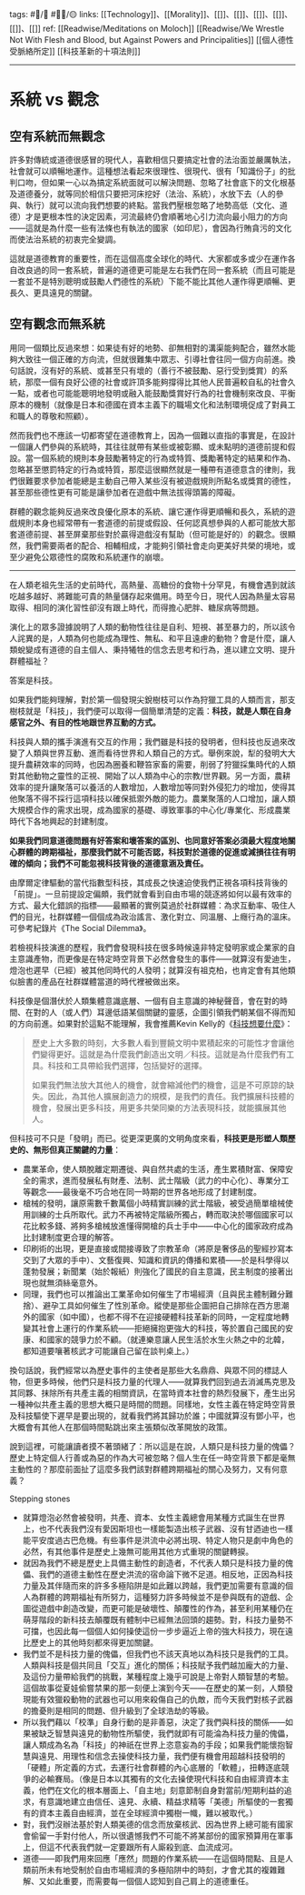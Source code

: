 tags: #📝️/🌿 #✍🏼/🟡 
links: [[Technology]]、[[Morality]]、[[]]、[[]]、[[]]、[[]]、[[]]、[[]]
ref: 
[[Readwise/Meditations on Moloch]]
[[Readwise/We Wrestle Not With Flesh and Blood, but Against Powers and Principalities]]
[[個人德性受脈絡所定]]
[[科技革新的十項法則]]

---
# 系統 vs 觀念

## 空有系統而無觀念

許多對傳統或道德很感冒的現代人，喜歡相信只要搞定社會的法治面並嚴厲執法，社會就可以順暢地運作。這種想法看起來很理性、很現代、很有「知識份子」的批判口吻，但如果一心以為搞定系統面就可以解決問題、忽略了社會底下的文化根基及道德養分，就等同於相信只要把河床挖好（法治、系統），水放下去（人的參與、執行）就可以流向我們想要的終點。當我們壓根忽略了地勢高低（文化、道德）才是更根本性的決定因素，河流最終仍會順著地心引力流向最小阻力的方向——這就是為什麼一些有法條也有執法的國家（如印尼），會因為行賄貪污的文化而使法治系統的初衷完全變調。

這就是道德教育的重要性，而在這個高度全球化的時代、大家都或多或少在運作各自改良過的同一套系統，普遍的道德更可能是左右我們在同一套系統（而且可能是一套並不是特別聰明或鼓勵人們德性的系統）下能不能比其他人運作得更順暢、更長久、更具遠見的關鍵。

## 空有觀念而無系統

用同一個類比反過來想：如果徒有好的地勢、卻無相對的溝渠能夠配合，雖然水能夠大致往一個正確的方向流，但就很難集中眾志、引導社會往同一個方向前進。換句話說，沒有好的系統、或甚至只有壞的（善行不被鼓勵、惡行受到獎賞）的系統，那麼一個有良好公德的社會或許頂多能夠撐得比其他人民普遍較自私的社會久一點，或者也可能能聰明地發明或融入能鼓勵獎賞好行為的社會機制來改良、平衡原本的機制（就像是日本和德國在資本主義下的職場文化和法制環境促成了對員工和職人的尊敬和照顧）。

然而我們也不應該一切都寄望在道德教育上，因為一個難以直指的事實是，在設計一個讓人們參與的系統時，其往往就帶有某些或被彰顯、或未點明的道德前提和假設。當一個系統的規則本身鼓勵著特定的行為或特質、獎勵著特定的結果和作為、忽略甚至懲罰特定的行為或特質，那麼這很顯然就是一種帶有道德意含的律則，我們很難要求參加者能總是主動自己帶入某些沒有被遊戲規則所點名或獎賞的德性，甚至那些德性更有可能是讓參加者在遊戲中無法拔得頭籌的障礙。

群體的觀念能夠反過來改良優化原本的系統、讓它運作得更順暢和長久，系統的遊戲規則本身也經常帶有一套道德的前提或假設、任何認真想參與的人都可能放大那套道德前提、甚至屏棄那些對於贏得遊戲沒有幫助（但可能是好的）的觀念。很顯然，我們需要兩者的配合、相輔相成，才能夠引領社會走向更美好共榮的境地，或至少避免公眾德性的腐敗和系統運作的崩壞。

---

在人類老祖先生活的史前時代，高熱量、高糖份的食物十分罕見，有機會遇到就該吃越多越好、將難能可貴的熱量儲存起來備用。時至今日，現代人因為熱量太容易取得、相同的演化習性卻沒有跟上時代，而得擔心肥胖、糖尿病等問題。

演化上的眾多證據說明了人類的動物性往往是自利、短視、甚至暴力的，所以該令人詫異的是，人類為何也能成為理性、無私、和平且遠慮的動物？會是什麼，讓人類蛻變成有道德的自主個人、秉持犧牲的信念去思考和行為，進以建立文明、提升群體福祉？

答案是科技。

如果我們能夠理解，對於第一個發現尖銳樹枝可以作為狩獵工具的人類而言，那支樹枝就是「科技」，我們便可以取得一個簡單清楚的定義：**科技，就是人類在自身感官之外、有目的性地跟世界互動的方式。**

科技與人類的攜手演進有交互的作用；我們雖是科技的發明者，但科技也反過來改變了人類與世界互動、進而看待世界和人類自己的方式。舉例來說，犁的發明大大提升農耕效率的同時，也因為圈養和鞭笞家畜的需要，削弱了狩獵採集時代的人類對其他動物之靈性的正視、開始了以人類為中心的宗教/世界觀。另一方面，農耕效率的提升讓聚落可以養活的人數增加，人數增加等同對外侵犯力的增加，使得其他聚落不得不採行這項科技以確保抵禦外敵的能力。農業聚落的人口增加，讓人類大規模合作的需求出現，成為國家的基礎、導致軍事的中心化/專業化、形成農業時代下各地興起的封建制度。


**如果我們同意道德問題有好答案和壞答案的區別、也同意好答案必須最大程度地關心群體的跨期福祉，那麼我們就不可能否認，科技對於道德的促進或減損往往有明確的傾向；我們不可能忽視科技背後的道德意涵及責任。**

由摩爾定律驅動的當代指數型科技，其成長之快速迫使我們正視各項科技背後的「前提」。一旦前提設定偏頗，我們就會看到自由市場的競逐將如何以最有效率的方式、最大化錯誤的指標——最顯著的實例莫過於社群媒體：為求互動率、吸住人們的目光，社群媒體一個個成為政治謠言、激化對立、同溫層、上癮行為的溫床。可參考紀錄片《The Social Dilemma》。




若檢視科技演進的歷程，我們會發現科技在很多時候遠非特定發明家或企業家的自主意識產物，而更像是在特定時空背景下必然會發生的事件——就算沒有愛迪生，燈泡也遲早（已經）被其他同時代的人發明；就算沒有祖克柏，也肯定會有其他類似臉書的產品在社群媒體當道的時代裡被做出來。

科技像是個潛伏於人類集體意識底層、一個有自主意識的神秘聲音，會在對的時間、在對的人（或人們）耳邊低語某個關鍵的靈感，企圖引領我們朝某個不得而知的方向前進。如果對於這點不能理解，我會推薦Kevin Kelly的《[科技想要什麼](https://www.thenewslens.com/article/144474/fullpage)》：

>歷史上大多數的時刻，大多數人看到豐饒文明中累積起來的可能性才會讓他們變得更好。這就是為什麼我們創造出文明／科技。這就是為什麼我們有工具。科技和工具帶給我們選擇，包括變好的選擇。
>
>如果我們無法放大其他人的機會，就會縮減他們的機會，這是不可原諒的缺失。因此，為其他人擴展創造力的規模，是我們的責任。我們擴展科技體的機會，發展出更多科技，用更多共榮同樂的方法表現科技，就能擴展其他人。

但科技可不只是「發明」而已。從更深更廣的文明角度來看，**科技更是形塑人類歷史的、無形但真正關鍵的力量**：

- 農業革命，使人類脫離定期遷徙、與自然共處的生活，產生累積財富、保障安全的需求，進而發展私有財產、法制、武士階級（武力的中心化）、專業分工等觀念——最後毫不巧合地在同一時期的世界各地形成了封建制度。
- 槍械的發明，讓原需數千數萬個小時精實訓練的武士階級，被受過簡單槍械使用訓練的士兵所取代。武力不再被特定階級所獨占，轉而取決於哪個國家可以花比較多錢、將夠多槍械放進懂得開槍的兵士手中——中心化的國家政府成為比封建制度更合理的解答。
- 印刷術的出現，更是直接或間接導致了宗教革命（將原是奢侈品的聖經抄寫本交到了大眾的手中）、文藝復興、知識和資訊的傳播和累積——於是科學得以蓬勃發展；新聞業（始於報紙）則強化了國民的自主意識，民主制度的接著出現也就無須絲毫意外。
- 同理，我們也可以推論出工業革命如何催生了市場經濟（且與民主體制難分難捨）、避孕工具如何催生了性別革命。縱使是那些企圖把自己排除在西方思潮外的國家（如中國），也都不得不在迎接硬體科技革新的同時，一定程度地轉變其社會上運行的作業系統——拒絕擁抱更強大的科技，等於置自己國民的安康、和國家的競爭力於不顧。（就連樂意讓人民生活於水生火熱之中的北韓，都知道要嚷著核武才可能讓自己留在談判桌上。）

換句話說，我們經常以為歷史事件的主使者是那些大名鼎鼎、與眾不同的標誌人物，但更多時候，他們只是科技力量的代理人——就算我們回到過去消滅馬克思及其同夥、抹除所有共產主義的相關資訊，在當時資本社會的熱烈發展下，產生出另一種神似共產主義的思想大概只是時間的問題。同樣地，女性主義在特定時空背景及科技驅使下遲早是要出現的，就看我們將其歸功於誰；中國就算沒有鄧小平，也大概會有其他人在那個時間點跳出來主張類似改革開放的政策。

說到這裡，可能讓讀者摸不著頭緒了：所以這是在說，人類只是科技力量的傀儡？歷史上特定個人行善或為惡的作為大可被忽略？個人生在任一時空背景下都是毫無主動性的？那麼前面扯了這麼多我們該對群體跨期福祉的關心及努力，又有何意義？


Stepping stones
- 就算燈泡必然會被發明，共產、資本、女性主義總會用某種方式誕生在世界上，也不代表我們沒有愛因斯坦也一樣能製造出核子武器、沒有甘迺迪也一樣能平安度過古巴危機。有些事件是洪流中必將出現、特定人物只是劇中角色的必然，有其他事件是歷史上幾無可能用其他方式重現的關鍵轉捩。
- 就因為我們不總是歷史上具備主動性的創造者，不代表人類只是科技力量的傀儡、我們的道德主動性在歷史洪流的宿命論下微不足道。相反地，正因為科技力量及其伴隨而來的許多多極陷阱是如此難以跨越，我們更加需要有意識的個人為群體的跨期福祉有所努力，這種努力許多時候並不是參與既有的遊戲、企圖從遊戲中創造改變，而更可能是破壞性、顛覆性的作為，甚至利用某種仍在萌芽階段的新科技去顛覆既有體制中已經無法回頭的趨勢。對，科技力量勢不可擋，也因此每一個個人如何操使這份一步步逼近上帝的強大科技力，現在遠比歷史上的其他時刻都來得更加關鍵。
- 我們並不是科技力量的傀儡，但我們也不該天真地以為科技只是我們的工具。人類與科技是個共同且「交互」進化的關係；科技賦予我們越加龐大的力量、及這份力量帶給我們的挑戰，某種程度上幾乎可說是上帝對人類智慧的考驗。這個故事從夏娃偷嘗禁果的那一刻便上演到今天——在歷史的某一刻，人類發現能有效獵殺動物的武器也可以用來殺傷自己的仇敵，而今天我們對核子武器的擔憂則是相同的問題、但升級到了全球浩劫的等級。
- 所以我們藉以「校準」自身行動的是非善惡，決定了我們與科技的關係——如果被缺乏智慧與遠見的動物性所驅使，我們就即有可能淪為科技力量的傀儡，讓人類成為名為「科技」的神祇在世界上恣意妄為的手段；如果我們能懷抱智慧與遠見、用理性和信念去操使科技力量，我們便有機會用超越科技發明的「硬體」所定義的方式，去運行社會群體的內心底層的「軟體」，扭轉逐底競爭的必輸賽局。（像是日本以其獨有的文化去操使現代科技和自由經濟資本主義，他們在文化的根本層面上、「自主地」刻意節制自身對當前/短期利益的追求，有意識地建立由信任、遠見、永續、精益求精等「美德」所驅使的一套獨有的資本主義自由經濟，並在全球經濟中獨樹一幟，難以被取代。）
- 對，我們沒辦法基於對人類美德的信念而放棄核武、因為世界上總可能有國家會偷留一手對付他人，所以很遺憾我們不可能不將某部份的國家預算用在軍事上，但這不代表我們就一定要跟所有人廝殺到底、血流成河。
- 道德——即我們用來回應「應然」問題的作業系統——在這個時間點、且是人類前所未有地受制於自由市場經濟的多極陷阱中的時刻，才會尤其的複雜難解、又如此重要，而需要每一個個人認知到自己肩上的道德重任。
